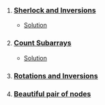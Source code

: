 1. ### [Sherlock and Inversions](https://www.hackerearth.com/practice/data-structures/advanced-data-structures/fenwick-binary-indexed-trees/practice-problems/algorithm/sherlock-and-inversions/)
   - [Solution](https://github.com/MH-Sajjat/CP-activities/blob/main/Daily%20challenge/solution001.cpp)
2. ### [Count Subarrays](https://codeforces.com/gym/100589/problem/H)
   - [Solution](https://github.com/MH-Sajjat/CP-activities/blob/main/Daily%20challenge/solution002.cpp)
3. ### [Rotations and Inversions](https://www.hackerearth.com/practice/data-structures/advanced-data-structures/fenwick-binary-indexed-trees/practice-problems/algorithm/rotations-and-inversions/)
4. ### [Beautiful pair of nodes](https://www.hackerearth.com/practice/data-structures/advanced-data-structures/fenwick-binary-indexed-trees/practice-problems/algorithm/beautiful-pair-of-nodes-d5dea13c/?fbclid=IwAR2UBJFVWo-nQdKNtQEWlEcr6YcJj5I9c9NHPh9b-Exn_T9G1Ek-UBPDCwE)
